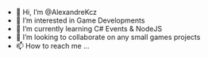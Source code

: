 - 👋 Hi, I’m @AlexandreKcz
- 👀 I’m interested in Game Developments
- 🌱 I’m currently learning C# Events & NodeJS
- 💞️ I’m looking to collaborate on any small games projects
- 📫 How to reach me ...

<!---
AlexandreKcz/AlexandreKcz is a ✨ special ✨ repository because its `README.md` (this file) appears on your GitHub profile.
You can click the Preview link to take a look at your changes.
--->
